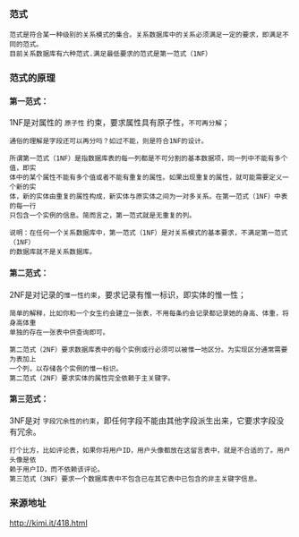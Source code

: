 ### 范式
```
范式是符合某一种级别的关系模式的集合。关系数据库中的关系必须满足一定的要求，即满足不同的范式。
目前关系数据库有六种范式.满足最低要求的范式是第一范式（1NF）
```

### 范式的原理
#### 第一范式：
1NF是对属性的 `原子性` 约束，要求属性具有原子性，`不可再分解`；
```
通俗的理解是字段还可以再分吗？如过不能，则是符合1NF的设计。

所谓第一范式（1NF）是指数据库表的每一列都是不可分割的基本数据项，同一列中不能有多个值，即实
体中的某个属性不能有多个值或者不能有重复的属性。如果出现重复的属性，就可能需要定义一个新的实
体，新的实体由重复的属性构成，新实体与原实体之间为一对多关系。在第一范式（1NF）中表的每一行
只包含一个实例的信息。简而言之，第一范式就是无重复的列。

说明：在任何一个关系数据库中，第一范式（1NF）是对关系模式的基本要求，不满足第一范式（1NF）
的数据库就不是关系数据库。
```

#### 第二范式：
2NF是对记录的`惟一性约束`，要求记录有惟一标识，即实体的惟一性；
```
简单的解释，比如你和一个女生约会建立一张表，不用每条约会记录都记录她的身高、体重，将身高体重
单独的存在一张表中供查询即可。

第二范式（2NF）要求数据库表中的每个实例或行必须可以被惟一地区分。为实现区分通常需要为表加上
一个列，以存储各个实例的惟一标识。
第二范式（2NF）要求实体的属性完全依赖于主关键字。
```
#### 第三范式：
3NF是对 `字段冗余性的约束`，即任何字段不能由其他字段派生出来，它要求字段没有冗余。
```
打个比方，比如评论表，如果你将用户ID，用户头像都放在这留言表中，就是不合适的了。用户头像是依
赖于用户ID，而不依赖该评论。
第三范式（3NF）要求一个数据库表中不包含已在其它表中已包含的非主关键字信息。
```


### 来源地址
http://kimi.it/418.html
